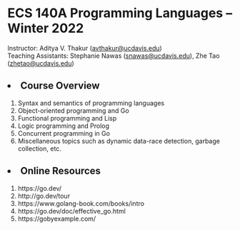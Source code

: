 <h1>ECS 140A Programming Languages – Winter 2022</h1>

Instructor: Aditya V. Thakur (avthakur@ucdavis.edu) <br>
Teaching Assistants: Stephanie Nawas (snawas@ucdavis.edu), Zhe Tao (zhetao@ucdavis.edu)
<h2><li>Course Overview</li></h2>
<ol>
  <li>Syntax and semantics of programming languages</li>
  <li>Object-oriented programming and Go</li>
  <li>Functional programming and Lisp</li>
  <li>Logic programming and Prolog</li>
  <li>Concurrent programming in Go</li>
  <li>Miscellaneous topics such as dynamic data-race detection, garbage collection, etc.</li>
</ol>

<h2><li>Online Resources</li></h2>
<ol>
  <li>https://go.dev/</li>
  <li>http://go.dev/tour</li>
  <li>https://www.golang-book.com/books/intro</li>
  <li>https://go.dev/doc/effective_go.html</li>
  <li>https://gobyexample.com/</li>
</ol>
